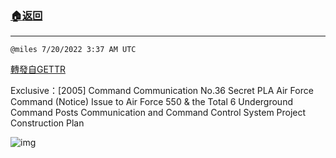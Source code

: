 ###  [:house:返回](README.md)
---


`@miles 7/20/2022 3:37 AM UTC`

[轉發自GETTR](https://gettr.com/post/p1j06rm9969)

Exclusive：[2005] Command Communication No.36  Secret 
PLA Air Force Command (Notice) 
Issue to Air Force 550 & the Total 6 Underground Command Posts Communication and Command Control System Project Construction Plan

![img](https://media.gettr.com/group5/getter/2022/07/20/03/2d5843b4-bee5-6acd-dde8-0d81613dbbfe/out.jpg)
